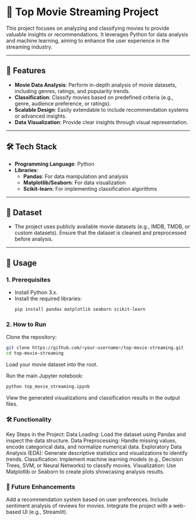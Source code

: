 # 🎥 Top Movie Streaming Project

This project focuses on analyzing and classifying movies to provide valuable insights or recommendations. It leverages Python for data analysis and machine learning, aiming to enhance the user experience in the streaming industry.

---

## 🌟 Features

- **Movie Data Analysis**: Perform in-depth analysis of movie datasets, including genres, ratings, and popularity trends.
- **Classification**: Classify movies based on predefined criteria (e.g., genre, audience preference, or ratings).
- **Scalable Design**: Easily extendable to include recommendation systems or advanced insights.
- **Data Visualization**: Provide clear insights through visual representation.

---

## 🛠 Tech Stack

- **Programming Language**: Python
- **Libraries**: 
  - **Pandas**: For data manipulation and analysis
  - **Matplotlib/Seaborn**: For data visualization
  - **Scikit-learn**: For implementing classification algorithms

---

## 📂 Dataset

- The project uses publicly available movie datasets (e.g., IMDB, TMDB, or custom datasets). Ensure that the dataset is cleaned and preprocessed before analysis.

---

## 🚀 Usage

### 1. Prerequisites
- Install Python 3.x.
- Install the required libraries:
  ```bash
  pip install pandas matplotlib seaborn scikit-learn

### 2. How to Run
Clone the repository:
```bash
git clone https://github.com/<your-username>/top-movie-streaming.git
cd top-movie-streaming
```
Load your movie dataset into the root.

Run the main Jupyter notebook:

```bash
python top_movie_streaming.ipynb
```
View the generated visualizations and classification results in the output files.

### 🛠 Functionality
Key Steps in the Project:
Data Loading: Load the dataset using Pandas and inspect the data structure.
Data Preprocessing: Handle missing values, encode categorical data, and normalize numerical data.
Exploratory Data Analysis (EDA): Generate descriptive statistics and visualizations to identify trends.
Classification: Implement machine learning models (e.g., Decision Trees, SVM, or Neural Networks) to classify movies.
Visualization: Use Matplotlib or Seaborn to create plots showcasing analysis results.

### 📝 Future Enhancements
Add a recommendation system based on user preferences.
Include sentiment analysis of reviews for movies.
Integrate the project with a web-based UI (e.g., Streamlit).
